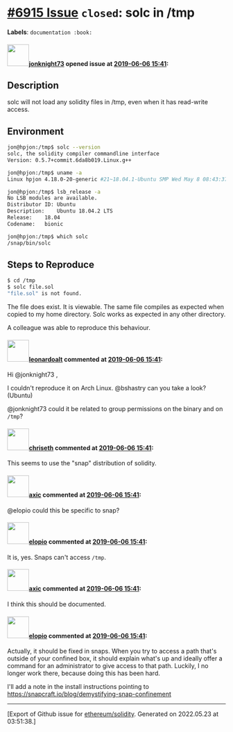 # [\#6915 Issue](https://github.com/ethereum/solidity/issues/6915) `closed`: solc in /tmp
**Labels**: `documentation :book:`


#### <img src="https://avatars.githubusercontent.com/u/3285918?v=4" width="50">[jonknight73](https://github.com/jonknight73) opened issue at [2019-06-06 15:41](https://github.com/ethereum/solidity/issues/6915):

## Description
solc will not load any solidity files in /tmp, even when it has read-write access. 

## Environment
```bash
jon@hpjon:/tmp$ solc --version
solc, the solidity compiler commandline interface
Version: 0.5.7+commit.6da8b019.Linux.g++

jon@hpjon:/tmp$ uname -a
Linux hpjon 4.18.0-20-generic #21~18.04.1-Ubuntu SMP Wed May 8 08:43:37 UTC 2019 x86_64 x86_64 x86_64 GNU/Linux

jon@hpjon:/tmp$ lsb_release -a
No LSB modules are available.
Distributor ID:	Ubuntu
Description:	Ubuntu 18.04.2 LTS
Release:	18.04
Codename:	bionic

jon@hpjon:/tmp$ which solc
/snap/bin/solc 
```

## Steps to Reproduce

```bash
$ cd /tmp
$ solc file.sol 
"file.sol" is not found.
```
The file does exist. It is viewable. The same file compiles as expected when copied to my home directory. Solc works as expected in any other directory.  

A colleague was able to reproduce this behaviour. 


#### <img src="https://avatars.githubusercontent.com/u/504195?u=ce2facd14af9fd474ebff49f0d44891f56f7500f&v=4" width="50">[leonardoalt](https://github.com/leonardoalt) commented at [2019-06-06 15:41](https://github.com/ethereum/solidity/issues/6915#issuecomment-501755509):

Hi @jonknight73 ,

I couldn't reproduce it on Arch Linux.
@bshastry can you take a look? (Ubuntu)

@jonknight73 could it be related to group permissions on the binary and on `/tmp`?

#### <img src="https://avatars.githubusercontent.com/u/9073706?v=4" width="50">[chriseth](https://github.com/chriseth) commented at [2019-06-06 15:41](https://github.com/ethereum/solidity/issues/6915#issuecomment-502747303):

This seems to use the "snap" distribution of solidity.

#### <img src="https://avatars.githubusercontent.com/u/20340?v=4" width="50">[axic](https://github.com/axic) commented at [2019-06-06 15:41](https://github.com/ethereum/solidity/issues/6915#issuecomment-565219590):

@elopio could this be specific to snap?

#### <img src="https://avatars.githubusercontent.com/u/617831?u=b36c07f0703da3bdbef7b3a4ba7fea66ee600875&v=4" width="50">[elopio](https://github.com/elopio) commented at [2019-06-06 15:41](https://github.com/ethereum/solidity/issues/6915#issuecomment-565252207):

It is, yes. Snaps can't access `/tmp`.

#### <img src="https://avatars.githubusercontent.com/u/20340?v=4" width="50">[axic](https://github.com/axic) commented at [2019-06-06 15:41](https://github.com/ethereum/solidity/issues/6915#issuecomment-565415103):

I think this should be documented.

#### <img src="https://avatars.githubusercontent.com/u/617831?u=b36c07f0703da3bdbef7b3a4ba7fea66ee600875&v=4" width="50">[elopio](https://github.com/elopio) commented at [2019-06-06 15:41](https://github.com/ethereum/solidity/issues/6915#issuecomment-565514914):

Actually, it should be fixed in snaps. When you try to access a path that's outside of your confined box, it should explain what's up and ideally offer a command for an administrator to give access to that path.
Luckily, I no longer work there, because doing this has been hard.

I'll add a note in the install instructions pointing to https://snapcraft.io/blog/demystifying-snap-confinement


-------------------------------------------------------------------------------



[Export of Github issue for [ethereum/solidity](https://github.com/ethereum/solidity). Generated on 2022.05.23 at 03:51:38.]

